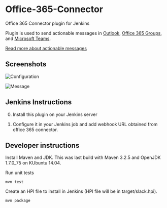# Office-365-Connector
Office 365 Connector plugin for Jenkins

Plugin is used to send actionable messages in [Outlook](http://outlook.com), [Office 365 Groups](https://support.office.com/en-us/article/Learn-about-Office-365-Groups-b565caa1-5c40-40ef-9915-60fdb2d97fa2), and [Microsoft Teams](https://products.office.com/en-us/microsoft-teams/group-chat-software).

[Read more about actionable messages](https://docs.microsoft.com/en-us/outlook/actionable-messages/)

## Screenshots

![Configuration](https://github.com/jenkinsci/office-365-connector-plugin/raw/master/.README/config.png)

![Message](https://github.com/jenkinsci/office-365-connector-plugin/raw/master/.README/message.png)

## Jenkins Instructions

0. Install this plugin on your Jenkins server

0. Configure it in your Jenkins job and add webhook URL obtained from office 365 connector.

## Developer instructions
Install Maven and JDK. This was last build with Maven 3.2.5 and OpenJDK 1.7.0_75 on KUbuntu 14.04.

Run unit tests

`mvn test`

Create an HPI file to install in Jenkins (HPI file will be in target/slack.hpi).

`mvn package`
